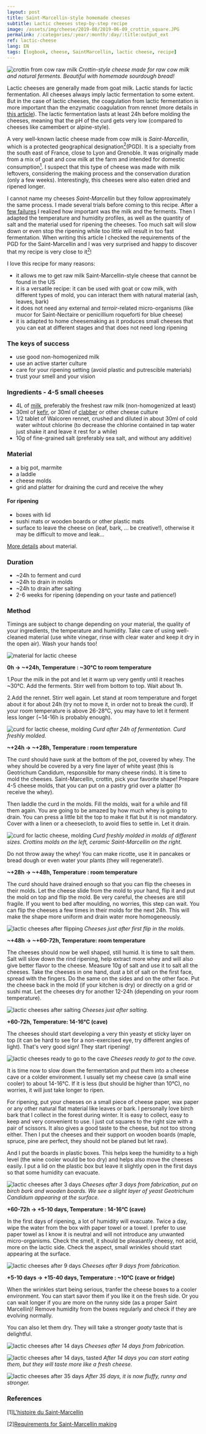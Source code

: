 ```yaml
---
layout: post
title: Saint-Marcellin-style homemade cheeses 
subtitle: Lactic cheeses step-by-step recipe
image: /assets/img/cheese/2019-08/2019-06-09_crottin_square.JPG
permalink: /:categories/:year/:month/:day/:title:output_ext
ref: lactic-cheese
lang: EN
tags: [logbook, cheese, SaintMarcellin, lactic cheese, recipe]
---
```


![crottin from cow raw milk]({{site.baseurl}}/assets/img/cheese/2019-08/2019-06-09_crottin-bread-homemade.JPG)
*Crottin-style cheese made for raw cow milk and natural ferments. Beautiful with homemade sourdough bread!*

<!--excerpt.start-->
Lactic cheeses are generally made from goat milk. Lactic stands for lactic fermentation. 
All cheeses always imply lactic fermentation to some extent. 
But in the case of lactic cheeses, the coagulation from lactic fermentation is more important than the enzymatic coagulation from rennet
(more details in [this article]({{site.baseurl}}/2019/05/01/milk-coagulation.html)).
The lactic fermentation lasts at least 24h before molding the cheeses, meaning that the pH of the curd gets very low (compared to cheeses like camembert or alpine-style).
<!--excerpt.end-->

A very well-known lactic cheese made from cow milk is *Saint-Marcellin*, which is a protected geographical designation[<sup>2</sup>](#2)(PGD). 
It is a specialty from the south east of France, close to Lyon and Grenoble.
It was originally made from a mix of goat and cow milk at the farm and intended for domestic consumption[<sup>1</sup>](#1).
I suspect that this type of cheese was made with milk leftovers, considering the making process and the conservation duration (only a few weeks).
Interestingly, this cheeses were also eaten dried and ripened longer.

I cannot name my cheeses *Saint-Marcellin* but they follow approximately the same process.
I made several trials before coming to this recipe. After a [few failures]({{site.baseurl}}/gallery/#failed---ended-up-in-the-bin) I realized how important was the milk and the ferments.
Then I adapted the temperature and humidity profiles, as well as the quantity of salt and the material used for ripening the cheeses.
Too much salt will slow down or even stop the ripening while too little will result in too fast fermentation.
When writing this article I checked the requirements of the PGD for the Saint-Marcellin and I was very surprised
and happy to discover that my recipe is very close to it[<sup>2</sup>](#2)!

I love this recipe for many reasons:
- it allows me to get raw milk Saint-Marcellin-style cheese that cannot be found in the US
- it is a versatile recipe: it can be used with goat or cow milk, with different types of mold, you can interact them with natural material (ash, leaves, bark)
- it does not need any external and *terroir*-related micro-organisms (like mucor for Saint-Nectaire or penicillium roqueforti for blue cheese)
- it is adapted to home cheesemaking as it produces small cheeses that you can eat at different stages and that does not need long ripening

### The keys of success

- use good non-homogenized milk
- use an active starter culture
- care for your ripening setting (avoid plastic and putrescible materials)
- trust your smell and your vision


### Ingredients - 4-5 small cheeses

- 4L of [milk]({{site.baseurl}}/2019/03/02/raw-milk.html), preferably the freshest raw milk (non-homogenized at least)
- 30ml of [kefir]({{site.baseurl}}/2019/05/22/starter-cultures.html), or 30ml of [clabber]({{site.baseurl}}/2019/06/14/make-your-own-clabber.html) or other cheese culture
- 1/2 tablet of Walcoren rennet, crushed and diluted in about 30ml of cold water wihtout chlorine (to decrease the chlorine contained in tap water just shake it and leave it rest for a while)
- 10g of fine-grained salt (preferably sea salt, and without any additive)

### Material

- a big pot, marmite
- a laddle
- cheese molds
- grid and platter for draining the curd and receive the whey

#### For ripening
- boxes with lid
- sushi mats or wooden boards or other plastic mats
- surface to leave the cheese on (leaf, bark, ... be creative!), otherwise it may be difficult to move and leak...

[More details]({{site.baseurl}}/2019/03/04/starter-kit.html) about material.

### Duration

- ~24h to ferment and curd
- ~24h to drain in molds
- ~24h to drain after salting
- 2-6 weeks for ripening (depending on your taste and patience!)

### Method

Timings are subject to change depending on your material, the quality of your ingredients, the temperature and humidity.
Take care of using well-cleaned material (use white vinegar, rinse with clear water and keep it dry in the open air). Wash your hands too!

![material for lactic cheese]({{site.baseurl}}/assets/img/cheese/2019-08/2019-07-13_start-lactic.JPG)

**0h -> ~+24h, Temperature : ~30°C to room temperature**

1.Pour the milk in the pot and let it warm up very gently until it reaches ~30°C.
Add the ferments. Stirr well from bottom to top. Wait about 1h.

2.Add the rennet. Stirr well again. Let stand at room temperature and forget about it for about 24h (try not to move it, in order not to break the curd).
If your room temperature is above 26-28°C, you may have to let it ferment less longer (~14-16h is probably enough).

![curd for lactic cheese, molding]({{site.baseurl}}/assets/img/cheese/2019-08/lactic-cheese_curd_laddle.jpg)
*Curd after 24h of fermentation. Curd freshly molded.*

**~+24h -> ~+28h, Temperature : room temperature**

The curd should have sunk at the bottom of the pot, covered by whey. 
The whey should be covered by a very fine layer of white yeast (this is Geotrichum Candidum, responsible for many cheese rinds).
It is time to mold the cheeses. Saint-Marcellin, crottin, pick your favorite shape!
Prepare 4-5 cheese molds, that you can put on a pastry grid over a platter (to receive the whey).

Then laddle the curd in the molds. Fill the molds, wait for a while and fill them again. 
You are going to be amazed by how much whey is going to drain. You can press a little bit the top to make it flat but it is not mandatory.
Cover with a linen or a cheesecloth, to avoid flies to settle in. Let it drain. 

![curd for lactic cheese, molding]({{site.baseurl}}/assets/img/cheese/2019-08/2019-07-13_laddle.JPG)
*Curd freshly molded in molds of different sizes. Crottins molds on the left, ceramic Saint-Marcellin on the right.*

Do not throw away the whey! You can make ricotte, use it in pancakes or bread dough or even water your plants (they will regenerate!).

**~+28h -> ~+48h, Temperature : room temperature**

The curd should have drained enough so that you can flip the cheeses in their molds. 
Let the cheese slide from the mold to your hand, flip it and put the mold on top and flip the mold.
Be very careful, the cheeses are still fragile. 
If you went to bed after moulding, no worries, this step can wait.
You can flip the cheeses a few times in their molds for the next 24h. This will make the shape more uniform and drain water more homogeneously.

![lactic cheeses after flipping]({{site.baseurl}}/assets/img/cheese/2019-08/2019-07-13_flipped.JPG)
*Cheeses just after first flip in the molds.*

**~+48h -> ~+60-72h, Temperature: room temperature**

The cheeses should now be well shaped, still humid. It is time to salt them. 
Salt will slow down the rind ripening, help extract more whey and will also give better flavor to the cheese.
Measure 10g of salt and use it to salt all the cheeses. Take the cheeses in one hand, dust a bit of salt on the first face, spread with the fingers. 
Do the same on the sides and on the other face. Put the cheese back in the mold (if your kitchen is dry) or directly on a grid or sushi mat.
Let the cheeses dry for another 12-24h (depending on your room temperature).

![lactic cheeses after salting]({{site.baseurl}}/assets/img/cheese/2019-08/2019-07-13_salted.JPG)
*Cheeses just after salting.*

**+60-72h, Temperature: 14-16°C (cave)**

The cheeses should start developing a very thin yeasty et sticky layer on top (it can be hard to see for a non-exercised eye, try different angles of light). 
That's very good sign! They start ripening!

![lactic cheeses ready to go to the cave]({{site.baseurl}}/assets/img/cheese/2019-08/2019-07-13_salt.JPG)
*Cheeses ready to got to the cave.*

It is time now to slow down the fermentation and put them into a cheese cave or a colder environment.
I usually set my cheese cave (a small wine cooler) to about 14-16°C. If it is less (but should be higher than 10°C), no worries, it will just take longer to ripen.

For ripening, put your cheeses on a small piece of cheese paper, wax paper or any other natural flat material like leaves or bark.
I personally love birch bark that I collect in the forest during winter. It is easy to collect, easy to keep and very convenient to use.
I just cut squares to the right size with a pair of scissors. It also gives a good taste to the cheese, but not too strong either.
Then I put the cheeses and their support on wooden boards (maple, spruce, pine are perfect, they should not be planed but let raw).

And I put the boards in plastic boxes. This helps keep the humidity to a high level (the wine cooler would be too dry) and helps also move the cheeses easily.
I put a lid on the plastic box but leave it slightly open in the first days so that some humidity can evacuate.

![lactic cheeses after 3 days]({{site.baseurl}}/assets/img/cheese/2019-08/2019-07-13_after-3days.JPG)
*Cheeses after 3 days from fabrication, put on birch bark and wooden boards. We see a slight layer of yeast Geotrichum Candidum appearing at the surface.*

**+60-72h -> +5-10 days, Temperature : 14-16°C (cave)**

In the first days of ripening, a lot of humidity will evacuate. Twice a day, wipe the water from the box with paper towel or a towel.
I prefer to use paper towel as I know it is neutral and will not introduce any unwanted micro-organisms.
Check the smell, it should be pleasantly cheesy, not acid, more on the lactic side. Check the aspect, small wrinkles should start appearing at the surface.

![lactic cheeses after 9 days]({{site.baseurl}}/assets/img/cheese/2019-08/2019-07-13_after-9days.JPG)
*Cheeses after 9 days from fabrication.*

**+5-10 days -> +15-40 days, Temperature : ~10°C (cave or fridge)**

When the wrinkles start being serious, tranfer the cheese boxes to a cooler environment.
You can start savor them if you like it on the fresh side. Or you can wait longer if you are more on the runny side (as a proper Saint Marcellin)!
Remove humidity from the boxes regularly and check if they are evolving normally.

You can also let them dry. They will take a stronger *goaty* taste that is delightful.

![lactic cheeses after 14 days]({{site.baseurl}}/assets/img/cheese/2019-08/2019-07-13_after14days.JPG)
*Cheeses after 14 days from fabrication.*

![lactic cheeses after 14 days, tasted]({{site.baseurl}}/assets/img/cheese/2019-08/2019-07-13_after14days-cut.JPG)
*After 14 days you can start eating them, but they will taste more like a fresh cheese.*

![lactic cheeses after 35 days]({{site.baseurl}}/assets/img/cheese/2019-08/2019-07-13_after35days.JPG)
*After 35 days, it is now fluffy, runny and stronger.*


### References

<a class="anchor" id="1">[1]</a>[L'histoire du Saint-Marcellin](http://www.fromage-saint-marcellin.fr/le-saint-marcellin-igp/histoire-saint-marcellin/)

<a class="anchor" id="2">[2]</a>[Requirements for Saint-Marcellin making](https://www.inao.gouv.fr/fichier/CDCSaintMarcellin.pdf)